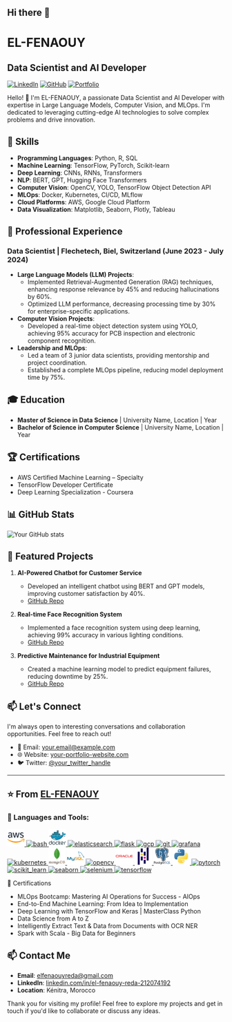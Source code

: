 ## Hi there 👋
# EL-FENAOUY

## Data Scientist and AI Developer

[![LinkedIn](https://img.shields.io/badge/-LinkedIn-0077B5?style=flat&logo=Linkedin&logoColor=white)](https://linkedin.com/in/your-profile)
[![GitHub](https://img.shields.io/badge/-GitHub-181717?style=flat&logo=github&logoColor=white)](https://github.com/your-username)
[![Portfolio](https://img.shields.io/badge/-Portfolio-4285F4?style=flat&logo=google-chrome&logoColor=white)](https://your-portfolio-website.com)

Hello! 👋 I'm EL-FENAOUY, a passionate Data Scientist and AI Developer with expertise in Large Language Models, Computer Vision, and MLOps. I'm dedicated to leveraging cutting-edge AI technologies to solve complex problems and drive innovation.

## 🚀 Skills

- **Programming Languages**: Python, R, SQL
- **Machine Learning**: TensorFlow, PyTorch, Scikit-learn
- **Deep Learning**: CNNs, RNNs, Transformers
- **NLP**: BERT, GPT, Hugging Face Transformers
- **Computer Vision**: OpenCV, YOLO, TensorFlow Object Detection API
- **MLOps**: Docker, Kubernetes, CI/CD, MLflow
- **Cloud Platforms**: AWS, Google Cloud Platform
- **Data Visualization**: Matplotlib, Seaborn, Plotly, Tableau

## 💼 Professional Experience

### Data Scientist | Flechetech, Biel, Switzerland (June 2023 - July 2024)

- **Large Language Models (LLM) Projects**:
  - Implemented Retrieval-Augmented Generation (RAG) techniques, enhancing response relevance by 45% and reducing hallucinations by 60%.
  - Optimized LLM performance, decreasing processing time by 30% for enterprise-specific applications.
- **Computer Vision Projects**:
  - Developed a real-time object detection system using YOLO, achieving 95% accuracy for PCB inspection and electronic component recognition.
- **Leadership and MLOps**:
  - Led a team of 3 junior data scientists, providing mentorship and project coordination.
  - Established a complete MLOps pipeline, reducing model deployment time by 75%.

## 🎓 Education

- **Master of Science in Data Science** | University Name, Location | Year
- **Bachelor of Science in Computer Science** | University Name, Location | Year

## 🏆 Certifications

- AWS Certified Machine Learning – Specialty
- TensorFlow Developer Certificate
- Deep Learning Specialization - Coursera

## 📊 GitHub Stats

![Your GitHub stats](https://github-readme-stats.vercel.app/api?username=your-username&show_icons=true&theme=radical)

## 🌟 Featured Projects

1. **AI-Powered Chatbot for Customer Service**
   - Developed an intelligent chatbot using BERT and GPT models, improving customer satisfaction by 40%.
   - [GitHub Repo](https://github.com/your-username/chatbot-project)

2. **Real-time Face Recognition System**
   - Implemented a face recognition system using deep learning, achieving 99% accuracy in various lighting conditions.
   - [GitHub Repo](https://github.com/your-username/face-recognition-project)

3. **Predictive Maintenance for Industrial Equipment**
   - Created a machine learning model to predict equipment failures, reducing downtime by 25%.
   - [GitHub Repo](https://github.com/your-username/predictive-maintenance-project)

## 📫 Let's Connect

I'm always open to interesting conversations and collaboration opportunities. Feel free to reach out!

- 📧 Email: your.email@example.com
- 🌐 Website: [your-portfolio-website.com](https://your-portfolio-website.com)
- 🐦 Twitter: [@your_twitter_handle](https://twitter.com/your_twitter_handle)

---

⭐️ From [EL-FENAOUY](https://github.com/your-username)
---

### 🔧 Languages and Tools:

<p align="left">
  <a href="https://aws.amazon.com" target="_blank" rel="noreferrer">
    <img src="https://raw.githubusercontent.com/devicons/devicon/master/icons/amazonwebservices/amazonwebservices-original-wordmark.svg" alt="aws" width="40" height="40"/>
  </a>
  <a href="https://www.gnu.org/software/bash/" target="_blank" rel="noreferrer">
    <img src="https://www.vectorlogo.zone/logos/gnu_bash/gnu_bash-icon.svg" alt="bash" width="40" height="40"/>
  </a>
  <a href="https://www.docker.com/" target="_blank" rel="noreferrer">
    <img src="https://raw.githubusercontent.com/devicons/devicon/master/icons/docker/docker-original-wordmark.svg" alt="docker" width="40" height="40"/>
  </a>
  <a href="https://www.elastic.co" target="_blank" rel="noreferrer">
    <img src="https://www.vectorlogo.zone/logos/elastic/elastic-icon.svg" alt="elasticsearch" width="40" height="40"/>
  </a>
  <a href="https://flask.palletsprojects.com/" target="_blank" rel="noreferrer">
    <img src="https://www.vectorlogo.zone/logos/pocoo_flask/pocoo_flask-icon.svg" alt="flask" width="40" height="40"/>
  </a>
  <a href="https://cloud.google.com" target="_blank" rel="noreferrer">
    <img src="https://www.vectorlogo.zone/logos/google_cloud/google_cloud-icon.svg" alt="gcp" width="40" height="40"/>
  </a>
  <a href="https://git-scm.com/" target="_blank" rel="noreferrer">
    <img src="https://www.vectorlogo.zone/logos/git-scm/git-scm-icon.svg" alt="git" width="40" height="40"/>
  </a>
  <a href="https://grafana.com" target="_blank" rel="noreferrer">
    <img src="https://www.vectorlogo.zone/logos/grafana/grafana-icon.svg" alt="grafana" width="40" height="40"/>
  </a>
  <a href="https://kubernetes.io" target="_blank" rel="noreferrer">
    <img src="https://www.vectorlogo.zone/logos/kubernetes/kubernetes-icon.svg" alt="kubernetes" width="40" height="40"/>
  </a>
  <a href="https://www.mongodb.com/" target="_blank" rel="noreferrer">
    <img src="https://raw.githubusercontent.com/devicons/devicon/master/icons/mongodb/mongodb-original-wordmark.svg" alt="mongodb" width="40" height="40"/>
  </a>
  <a href="https://www.mysql.com/" target="_blank" rel="noreferrer">
    <img src="https://raw.githubusercontent.com/devicons/devicon/master/icons/mysql/mysql-original-wordmark.svg" alt="mysql" width="40" height="40"/>
  </a>
  <a href="https://opencv.org/" target="_blank" rel="noreferrer">
    <img src="https://www.vectorlogo.zone/logos/opencv/opencv-icon.svg" alt="opencv" width="40" height="40"/>
  </a>
  <a href="https://www.oracle.com/" target="_blank" rel="noreferrer">
    <img src="https://raw.githubusercontent.com/devicons/devicon/master/icons/oracle/oracle-original.svg" alt="oracle" width="40" height="40"/>
  </a>
  <a href="https://pandas.pydata.org/" target="_blank" rel="noreferrer">
    <img src="https://raw.githubusercontent.com/devicons/devicon/2ae2a900d2f041da66e950e4d48052658d850630/icons/pandas/pandas-original.svg" alt="pandas" width="40" height="40"/>
  </a>
  <a href="https://www.postgresql.org" target="_blank" rel="noreferrer">
    <img src="https://raw.githubusercontent.com/devicons/devicon/master/icons/postgresql/postgresql-original-wordmark.svg" alt="postgresql" width="40" height="40"/>
  </a>
  <a href="https://www.python.org" target="_blank" rel="noreferrer">
    <img src="https://raw.githubusercontent.com/devicons/devicon/master/icons/python/python-original.svg" alt="python" width="40" height="40"/>
  </a>
  <a href="https://pytorch.org/" target="_blank" rel="noreferrer">
    <img src="https://www.vectorlogo.zone/logos/pytorch/pytorch-icon.svg" alt="pytorch" width="40" height="40"/>
  </a>
  <a href="https://scikit-learn.org/" target="_blank" rel="noreferrer">
    <img src="https://upload.wikimedia.org/wikipedia/commons/0/05/Scikit_learn_logo_small.svg" alt="scikit_learn" width="40" height="40"/>
  </a>
  <a href="https://seaborn.pydata.org/" target="_blank" rel="noreferrer">
    <img src="https://seaborn.pydata.org/_images/logo-mark-lightbg.svg" alt="seaborn" width="40" height="40"/>
  </a>
  <a href="https://www.selenium.dev" target="_blank" rel="noreferrer">
    <img src="https://raw.githubusercontent.com/detain/svg-logos/780f25886640cef088af994181646db2f6b1a3f8/svg/selenium-logo.svg" alt="selenium" width="40" height="40"/>
  </a>
  <a href="https://www.tensorflow.org" target="_blank" rel="noreferrer">
    <img src="https://www.vectorlogo.zone/logos/tensorflow/tensorflow-icon.svg" alt="tensorflow" width="40" height="40"/>
  </a>
</p>
 🎯 Certifications

- MLOps Bootcamp: Mastering AI Operations for Success - AIOps
- End-to-End Machine Learning: From Idea to Implementation
- Deep Learning with TensorFlow and Keras | MasterClass Python
- Data Science from A to Z
- Intelligently Extract Text & Data from Documents with OCR NER
- Spark with Scala - Big Data for Beginners
## 📫 Contact Me

- **Email**: elfenaouyreda@gmail.com
- **LinkedIn**: [linkedin.com/in/el-fenaouy-reda-212074192](https://www.linkedin.com/in/el-fenaouy-reda-212074192)
- **Location**: Kénitra, Morocco

Thank you for visiting my profile! Feel free to explore my projects and get in touch if you'd like to collaborate or discuss any ideas.


<!--



**EL-FENAOUY/EL-FENAOUY** is a ✨ _special_ ✨ repository because its `README.md` (this file) appears on your GitHub profile.

Here are some ideas to get you started:

- 🔭 I’m currently working on ...
- 🌱 I’m currently learning ...
- 👯 I’m looking to collaborate on ...
- 🤔 I’m looking for help with ...
- 💬 Ask me about ...
- 📫 How to reach me: ...
- 😄 Pronouns: ...
- ⚡ Fun fact: ...
-->

